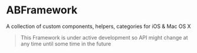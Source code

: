 # ABFramework
A collection of custom components, helpers, categories for iOS & Mac OS X


> This Framework is under active development so API might change at any time until some time in the future
